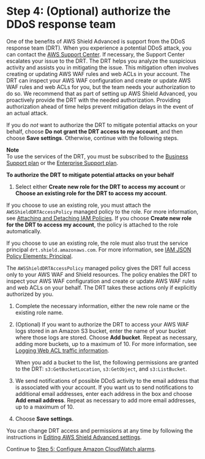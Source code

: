 # Step 4: \(Optional\) authorize the DDoS response team<a name="authorize-DRT"></a>

One of the benefits of AWS Shield Advanced is support from the DDoS response team \(DRT\)\. When you experience a potential DDoS attack, you can contact the [AWS Support Center](https://console.aws.amazon.com/support/home#/)\. If necessary, the Support Center escalates your issue to the DRT\. The DRT helps you analyze the suspicious activity and assists you in mitigating the issue\. This mitigation often involves creating or updating AWS WAF rules and web ACLs in your account\. The DRT can inspect your AWS WAF configuration and create or update AWS WAF rules and web ACLs for you, but the team needs your authorization to do so\. We recommend that as part of setting up AWS Shield Advanced, you proactively provide the DRT with the needed authorization\. Providing authorization ahead of time helps prevent mitigation delays in the event of an actual attack\. 

If you do *not* want to authorize the DRT to mitigate potential attacks on your behalf, choose **Do not grant the DRT access to my account**, and then choose **Save settings**\. Otherwise, continue with the following steps\.

**Note**  
To use the services of the DRT, you must be subscribed to the [Business Support plan](https://aws.amazon.com/premiumsupport/business-support/) or the [Enterprise Support plan](https://aws.amazon.com/premiumsupport/enterprise-support/)\.<a name="authorize-DRT-procedure"></a>

**To authorize the DRT to mitigate potential attacks on your behalf**

1.  Select either **Create new role for the DRT to access my account** or **Choose an existing role for the DRT to access my account**\.

   If you choose to use an existing role, you must attach the `AWSShieldDRTAccessPolicy` managed policy to the role\. For more information, see [Attaching and Detaching IAM Policies](https://docs.aws.amazon.com/IAM/latest/UserGuide/access_policies_manage-attach-detach.html)\. If you choose **Create new role for the DRT to access my account**, the policy is attached to the role automatically\.

   If you choose to use an existing role, the role must also trust the service principal `drt.shield.amazonaws.com`\. For more information, see [IAM JSON Policy Elements: Principal](https://docs.aws.amazon.com/IAM/latest/UserGuide/reference_policies_elements_principal.html)\. 

   The `AWSShieldDRTAccessPolicy` managed policy gives the DRT full access only to your AWS WAF and Shield resources\. The policy enables the DRT to inspect your AWS WAF configuration and create or update AWS WAF rules and web ACLs on your behalf\. The DRT takes these actions only if explicitly authorized by you\.

1. Complete the necessary information, either the new role name or the existing role name\.

1. \(Optional\) If you want to authorize the DRT to access your AWS WAF logs stored in an Amazon S3 bucket, enter the name of your bucket where those logs are stored\. Choose **Add bucket**\. Repeat as necessary, adding more buckets, up to a maximum of 10\. For more information, see [Logging Web ACL traffic information](logging.md)\.

   When you add a bucket to the list, the following permissions are granted to the DRT: `s3:GetBucketLocation`, `s3:GetObject`, and `s3:ListBucket`\.

1. We send notifications of possible DDoS activity to the email address that is associated with your account\. If you want us to send notifications to additional email addresses, enter each address in the box and choose **Add email address**\. Repeat as necessary to add more email addresses, up to a maximum of 10\.

1. Choose **Save settings**\. 

You can change DRT access and permissions at any time by following the instructions in [Editing AWS Shield Advanced settings](ddos-edit-drt.md)\.

Continue to [Step 5: Configure Amazon CloudWatch alarms](ddos-get-started-cloudwatch.md)\.